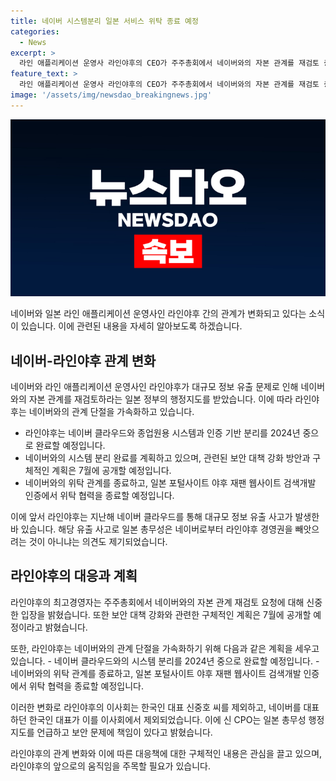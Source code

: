 ```yaml
---
title: 네이버 시스템분리 일본 서비스 위탁 종료 예정
categories:
  - News
excerpt: >
  라인 애플리케이션 운영사 라인야후의 CEO가 주주총회에서 네이버와의 자본 관계를 재검토 중임을 공개했다. 이에 따라 보안 대책 강화와 관련하여 네이버 클라우드와의 관계를 종료하고, 네이버와의 시스템 분리를 가속화할 예정이라고 밝힌 바 있다. 이에 대한 보다 구체적인 계획은 7월에 공개될 예정이며, 자본 관계 재검토에 대한 결정은 빠르게 공개될 것으로 전망된다. 또한, 신중호 CPO가 라인야후 이사회에서 제외되면서 네이버와의 관계 조정이 현실화되고 있는 상황이다.
feature_text: >
  라인 애플리케이션 운영사 라인야후의 CEO가 주주총회에서 네이버와의 자본 관계를 재검토 중임을 공개했다. 이에 따라 보안 대책 강화와 관련하여 네이버 클라우드와의 관계를 종료하고, 네이버와의 시스템 분리를 가속화할 예정이라고 밝힌 바 있다. 이에 대한 보다 구체적인 계획은 7월에 공개될 예정이며, 자본 관계 재검토에 대한 결정은 빠르게 공개될 것으로 전망된다. 또한, 신중호 CPO가 라인야후 이사회에서 제외되면서 네이버와의 관계 조정이 현실화되고 있는 상황이다.
image: '/assets/img/newsdao_breakingnews.jpg'
---
```


<p><img src="/assets/img/newsdao_breakingnews.jpg" alt="implanttips 속보" /></p>

<p>네이버와 일본 라인 애플리케이션 운영사인 라인야후 간의 관계가 변화되고 있다는 소식이 있습니다. 이에 관련된 내용을 자세히 알아보도록 하겠습니다. </p>

<h2 data-ke-size="size26">네이버-라인야후 관계 변화</h2>

<p>네이버와 라인 애플리케이션 운영사인 라인야후가 대규모 정보 유출 문제로 인해 네이버와의 자본 관계를 재검토하라는 일본 정부의 행정지도를 받았습니다. 이에 따라 라인야후는 네이버와의 관계 단절을 가속화하고 있습니다.</p>

<ul>
  <li>라인야후는 네이버 클라우드와 종업원용 시스템과 인증 기반 분리를 2024년 중으로 완료할 예정입니다.</li>
  <li>네이버와의 시스템 분리 완료를 계획하고 있으며, 관련된 보안 대책 강화 방안과 구체적인 계획은 7월에 공개할 예정입니다.</li>
  <li>네이버와의 위탁 관계를 종료하고, 일본 포털사이트 야후 재팬 웹사이트 검색개발 인증에서 위탁 협력을 종료할 예정입니다.</li>
</ul>

<p>이에 앞서 라인야후는 지난해 네이버 클라우드를 통해 대규모 정보 유출 사고가 발생한 바 있습니다. 해당 유출 사고로 일본 총무성은 네이버로부터 라인야후 경영권을 빼앗으려는 것이 아니냐는 의견도 제기되었습니다.</p>

<h2 data-ke-size="size26">라인야후의 대응과 계획</h2>

<p>라인야후의 최고경영자는 주주총회에서 네이버와의 자본 관계 재검토 요청에 대해 신중한 입장을 밝혔습니다. 또한 보안 대책 강화와 관련한 구체적인 계획은 7월에 공개할 예정이라고 밝혔습니다.</p>

<p>또한, 라인야후는 네이버와의 관계 단절을 가속화하기 위해 다음과 같은 계획을 세우고 있습니다.
- 네이버 클라우드와의 시스템 분리를 2024년 중으로 완료할 예정입니다.
- 네이버와의 위탁 관계를 종료하고, 일본 포털사이트 야후 재팬 웹사이트 검색개발 인증에서 위탁 협력을 종료할 예정입니다.</p>

<p>이러한 변화로 라인야후의 이사회는 한국인 대표 신중호 씨를 제외하고, 네이버를 대표하던 한국인 대표가 이를 이사회에서 제외되었습니다. 이에 신 CPO는 일본 총무성 행정지도를 언급하고 보안 문제에 책임이 있다고 밝혔습니다.</p>

<p>라인야후의 관계 변화와 이에 따른 대응책에 대한 구체적인 내용은 관심을 끌고 있으며, 라인야후의 앞으로의 움직임을 주목할 필요가 있습니다.</p>


